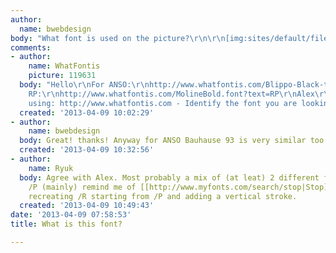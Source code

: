 ```yaml
---
author:
  name: bwebdesign
body: "What font is used on the picture?\r\n\r\n[img:sites/default/files/old-images/font_5786.jpg]"
comments:
- author:
    name: WhatFontis
    picture: 119631
  body: "Hello\r\nFor ANSO:\r\nhttp://www.whatfontis.com/Blippo-Black-tilde.font?text=RANSPOR\r\nFor
    RP:\r\nhttp://www.whatfontis.com/MolineBold.font?text=RP\r\nAlex\r\nI found it
    using: http://www.whatfontis.com - Identify the font you are looking for!"
  created: '2013-04-09 10:02:29'
- author:
    name: bwebdesign
  body: Great! thanks! Anyway for ANSO Bauhause 93 is very similar too.
  created: '2013-04-09 10:32:56'
- author:
    name: Ryuk
  body: Agree with Alex. Most probably a mix of (at leat) 2 different fonts. /R and
    /P (mainly) remind me of [[http://www.myfonts.com/search/stop|Stop]], may be simply
    recreating /R starting from /P and adding a vertical stroke.
  created: '2013-04-09 10:49:43'
date: '2013-04-09 07:58:53'
title: What is this font?

---
```

